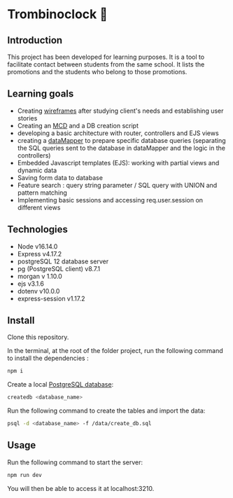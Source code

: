 # Trombinoclock :school:

## Introduction

This project has been developed for learning purposes.
It is a tool to facilitate contact between students from the same school. It lists the promotions and the students who belong to those promotions.

## Learning goals

- Creating [wireframes](https://github.com/aureliechicart/trombinoclock/tree/master/wireframes) after studying client's needs and establishing user stories
- Creating an [MCD](https://github.com/aureliechicart/trombinoclock/blob/master/data/MCD.png) and a DB creation script
- developing a basic architecture with router, controllers and EJS views
- creating a [dataMapper](https://github.com/aureliechicart/trombinoclock/blob/master/app/dataMapper.js) to prepare specific database queries (separating the SQL queries sent to the database in dataMapper and the logic in the controllers)
- Embedded Javascript templates (EJS): working with partial views and dynamic data
- Saving form data to database
- Feature search : query string parameter / SQL query with UNION and pattern matching
- Implementing basic sessions and accessing req.user.session on different views

## Technologies

- Node v16.14.0
- Express v4.17.2
- postgreSQL 12 database server
- pg (PostgreSQL client) v8.7.1
- morgan v 1.10.0
- ejs v3.1.6
- dotenv v10.0.0
- express-session v1.17.2

## Install

Clone this repository.

In the terminal, at the root of the folder project, run the following command to install the dependencies :

```bash
npm i
```

Create a local [PostgreSQL database](https://www.postgresql.org/docs/12/app-createdb.html):

```bash
createdb <database_name>
```

Run the following command to create the tables and import the data:

```bash
psql -d <database_name> -f /data/create_db.sql
```

## Usage

Run the following command to start the server:

```bash
npm run dev
```

You will then be able to access it at localhost:3210.
